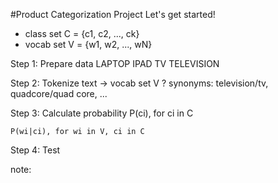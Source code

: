 #Product Categorization Project
Let's get started!

+ class set C = {c1, c2, ..., ck}
+ vocab set V = {w1, w2, ..., wN}

Step 1: Prepare data
	LAPTOP
	IPAD
	TV
	TELEVISION

Step 2: Tokenize text -> vocab set V ?
	synonyms: television/tv, quadcore/quad core, ...

Step 3: Calculate probability
	P(ci), for ci in C

	P(wi|ci), for wi in V, ci in C

Step 4: Test

note:

